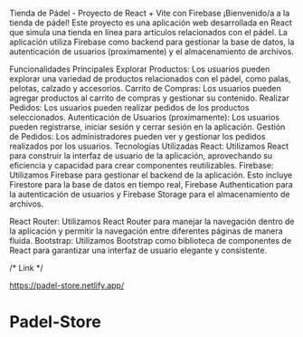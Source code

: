Tienda de Pádel - Proyecto de React + Vite con Firebase
¡Bienvenido/a a la tienda de pádel! Este proyecto es una aplicación web desarrollada en React que simula una tienda en línea para artículos relacionados con el pádel. La aplicación utiliza Firebase como backend para gestionar la base de datos, la autenticación de usuarios (proximamente) y el almacenamiento de archivos.

Funcionalidades Principales
Explorar Productos: Los usuarios pueden explorar una variedad de productos relacionados con el pádel, como palas, pelotas, calzado y accesorios.
Carrito de Compras: Los usuarios pueden agregar productos al carrito de compras y gestionar su contenido.
Realizar Pedidos: Los usuarios pueden realizar pedidos de los productos seleccionados.
Autenticación de Usuarios (proximamente): Los usuarios pueden registrarse, iniciar sesión y cerrar sesión en la aplicación.
Gestión de Pedidos: Los administradores pueden ver y gestionar los pedidos realizados por los usuarios.
Tecnologías Utilizadas
React: Utilizamos React para construir la interfaz de usuario de la aplicación, aprovechando su eficiencia y capacidad para crear componentes reutilizables.
Firebase: Utilizamos Firebase para gestionar el backend de la aplicación. Esto incluye Firestore para la base de datos en tiempo real, Firebase Authentication para la autenticación de usuarios y Firebase Storage para el almacenamiento de archivos.

React Router: Utilizamos React Router para manejar la navegación dentro de la aplicación y permitir la navegación entre diferentes páginas de manera fluida.
Bootstrap: Utilizamos Bootstrap como biblioteca de componentes de React para garantizar una interfaz de usuario elegante y consistente.

/* Link */

https://padel-store.netlify.app/
# Padel-Store
